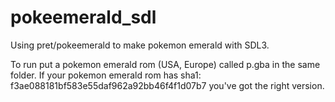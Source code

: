 # pokeemerald_sdl
Using pret/pokeemerald to make pokemon emerald with SDL3.

To run put a pokemon emerald rom (USA, Europe) called p.gba in the same folder.
If your pokemon emerald rom has sha1: f3ae088181bf583e55daf962a92bb46f4f1d07b7 you've got the right version.
